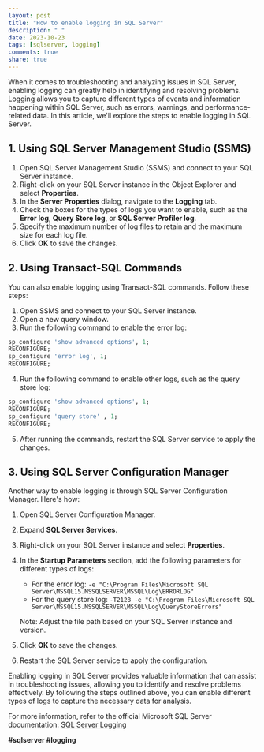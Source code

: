```yaml
---
layout: post
title: "How to enable logging in SQL Server"
description: " "
date: 2023-10-23
tags: [sqlserver, logging]
comments: true
share: true
---
```


When it comes to troubleshooting and analyzing issues in SQL Server, enabling logging can greatly help in identifying and resolving problems. Logging allows you to capture different types of events and information happening within SQL Server, such as errors, warnings, and performance-related data. In this article, we'll explore the steps to enable logging in SQL Server.

## 1. Using SQL Server Management Studio (SSMS)

1. Open SQL Server Management Studio (SSMS) and connect to your SQL Server instance.
2. Right-click on your SQL Server instance in the Object Explorer and select **Properties**.
3. In the **Server Properties** dialog, navigate to the **Logging** tab.
4. Check the boxes for the types of logs you want to enable, such as the **Error log**, **Query Store log**, or **SQL Server Profiler log**.
5. Specify the maximum number of log files to retain and the maximum size for each log file.
6. Click **OK** to save the changes.

## 2. Using Transact-SQL Commands

You can also enable logging using Transact-SQL commands. Follow these steps:

1. Open SSMS and connect to your SQL Server instance.
2. Open a new query window.
3. Run the following command to enable the error log:

```sql
sp_configure 'show advanced options', 1;
RECONFIGURE;
sp_configure 'error log', 1;
RECONFIGURE;
```

4. Run the following command to enable other logs, such as the query store log:

```sql
sp_configure 'show advanced options', 1;
RECONFIGURE;
sp_configure 'query store' , 1;
RECONFIGURE;
```

5. After running the commands, restart the SQL Server service to apply the changes.

## 3. Using SQL Server Configuration Manager

Another way to enable logging is through SQL Server Configuration Manager. Here's how:

1. Open SQL Server Configuration Manager.
2. Expand **SQL Server Services**.
3. Right-click on your SQL Server instance and select **Properties**.
4. In the **Startup Parameters** section, add the following parameters for different types of logs:

   - For the error log: `-e "C:\Program Files\Microsoft SQL Server\MSSQL15.MSSQLSERVER\MSSQL\Log\ERRORLOG"`
   - For the query store log: `-T2128 -e "C:\Program Files\Microsoft SQL Server\MSSQL15.MSSQLSERVER\MSSQL\Log\QueryStoreErrors"`

   Note: Adjust the file path based on your SQL Server instance and version.

5. Click **OK** to save the changes.
6. Restart the SQL Server service to apply the configuration.

Enabling logging in SQL Server provides valuable information that can assist in troubleshooting issues, allowing you to identify and resolve problems effectively. By following the steps outlined above, you can enable different types of logs to capture the necessary data for analysis.

For more information, refer to the official Microsoft SQL Server documentation: [SQL Server Logging](https://docs.microsoft.com/en-us/sql/relational-databases/errors-events/logging?view=sql-server-ver15)

**#sqlserver #logging**